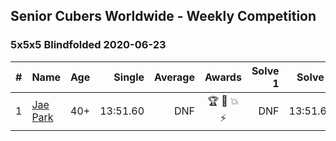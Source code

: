 ## Senior Cubers Worldwide - Weekly Competition
### 5x5x5 Blindfolded 2020-06-23

| # | Name | Age | Single | Average | Awards | Solve 1 | Solve 2 | Solve 3 | Video |
| :--: | -- | :--: | --: | --: | :--: | --: | --: | --: | :-- |
| 1 | [Jae Park](../../persons/jae_park.md) | 40+ | 13:51.60 | DNF | 🏆 🥇 💥 ⚡ | DNF | 13:51.60 | DNF | [Link](https://www.facebook.com/events/850175445522887/permalink/850645842142514/) |

<!-- Global site tag (gtag.js) - Google Analytics -->
<script async src="https://www.googletagmanager.com/gtag/js?id=UA-86348435-3"></script>
<script>window.dataLayer = window.dataLayer || []; function gtag() {dataLayer.push(arguments);} gtag('js', new Date()); gtag('config', 'UA-86348435-3');</script>
